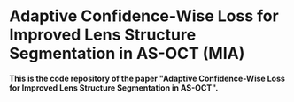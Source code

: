 # Adaptive Confidence-Wise Loss for Improved Lens Structure Segmentation in AS-OCT (MIA)
#### This is the code repository of the paper "Adaptive Confidence-Wise Loss for Improved Lens Structure Segmentation in AS-OCT".
